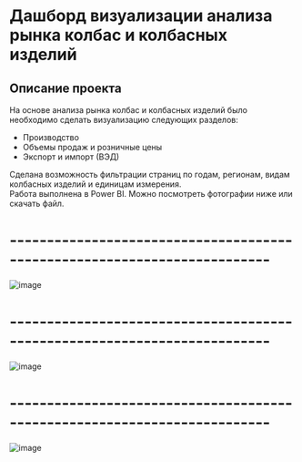 # Дашборд визуализации анализа рынка колбас и колбасных изделий
## Описание проекта
На основе анализа рынка колбас и колбасных изделий было необходимо сделать визуализацию следующих разделов:

- Производство
- Объемы продаж и розничные цены
- Экспорт и импорт (ВЭД)

Сделана возможность фильтрации страниц по годам, регионам, видам колбасных изделий и единицам измерения.<br>
Работа выполнена в Power BI. Можно посмотреть фотографии ниже или скачать файл.<br>

# -------------------------------------------------------------------------
![image](https://user-images.githubusercontent.com/117819810/232426681-c9f23b37-2472-443b-916e-e9f9e1fb7f89.png)

# -------------------------------------------------------------------------
![image](https://user-images.githubusercontent.com/117819810/232427034-d23f09ba-8a01-4cde-9e0b-3eb62ba5785d.png)

# -------------------------------------------------------------------------
![image](https://user-images.githubusercontent.com/117819810/232427110-c072ede9-b680-47aa-8a5c-3b436dac9b1c.png)
